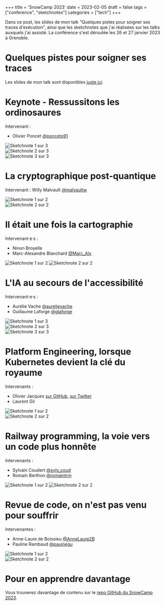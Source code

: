 +++
title = 'SnowCamp 2023'
date = 2023-02-05
draft = false
tags = ["conference", "sketchnotes"]
categories = ["tech"]
+++

Dans ce post, les slides de mon talk "Quelques pistes pour soigner ses traces d'exécution", ainsi que les sketchnotes que j'ai réalisées sur les talks auxquels j'ai assisté.
La conférence s'est déroulée les 26 et 27 janvier 2023 à Grenoble.

# Quelques pistes pour soigner ses traces

Les slides de mon talk sont disponibles [juste ici](quelques_pistes_pour_soigner_ses_traces.pdf).

# Keynote - Ressussitons les ordinosaures

Intervenant : 
- Olivier Poncet [@ponceto91](https://twitter.com/ponceto91)

![Sketchnote 1 sur 3](Sketchnotes/ordino_1-3.jpg)  
![Sketchnote 2 sur 3](Sketchnotes/ordino_2-3.jpg)  
![Sketchnote 3 sur 3](Sketchnotes/ordino_3-3.jpg)  

# La cryptographique post-quantique

Intervenant : Willy Malvault [@malvaultw](https://twitter.com/malvaultw)  

![Sketchnote 1 sur 2](Sketchnotes/crypto_2.0_1-2.jpg)  
![Sketchnote 2 sur 2](Sketchnotes/crypto_2.0_2-2.jpg)

# Il était une fois la cartographie

Intervenant·e·s : 
- Ninon Broyelle  
- Marc-Alexandre Blanchard [@Marc_Alx](https://twitter.com/marc_alx)  

![Sketchnote 1 sur 2](Sketchnotes/carto_1-2.jpg)
![Sketchnote 2 sur 2](Sketchnotes/carto_2-2.jpg)

# L'IA au secours de l'accessibilité

Intervenant·e·s : 
- Aurélie Vache [@aurelievache](https://twitter.com/aurelievache)  
- Guillaume Laforge [@glaforge](https://twitter.com/glaforge)

![Sketchnote 1 sur 3](Sketchnotes/IAccess_1-3.jpg)  
![Sketchnote 2 sur 3](Sketchnotes/IAccess_2-3.jpg)  
![Sketchnote 3 sur 3](Sketchnotes/IAccess_3-3.jpg)  

# Platform Engineering, lorsque Kubernetes devient la clé du royaume

Intervenants : 
- Olivier Jacques  [sur GitHub](https://ojacques.github.io/), [sur Twitter](https://twitter.com/ojacques2)  
- Laurent Gil

![Sketchnote 1 sur 2](Sketchnotes/k8s_1-2.jpg)  
![Sketchnote 2 sur 2](Sketchnotes/k8s_2-2.jpg)  

# Railway programming, la voie vers un code plus honnête

Intervenants : 
- Sylvain Coudert [@sylv_coud](https://twitter.com/sylv_coud)  
- Romain Berthon [@romaintrm](https://twitter.com/RomainTrm)

![Sketchnote 1 sur 2](Sketchnotes/railway_1-2.jpg)
![Sketchnote 2 sur 2](Sketchnotes/railway_2-2.jpg)


# Revue de code, on n'est pas venu pour souffrir

Intervenantes : 
- Anne-Laure de Boissieu [@AnneLaure2B](https://twitter.com/AnneLaure2B)  
- Pauline Rambaud [@pauinegu](https://twitter.com/pauinegu)

![Sketchnote 1 sur 2](Sketchnotes/revue_code_1-2.jpg)  
![Sketchnote 2 sur 2](Sketchnotes/revue_code_2-2.jpg)  

# Pour en apprendre davantage

Vous trouverez davantage de contenu sur le [repo GitHub du SnowCamp 2023](https://github.com/snowcamp/snowcamp-2023-supports-sessions).
